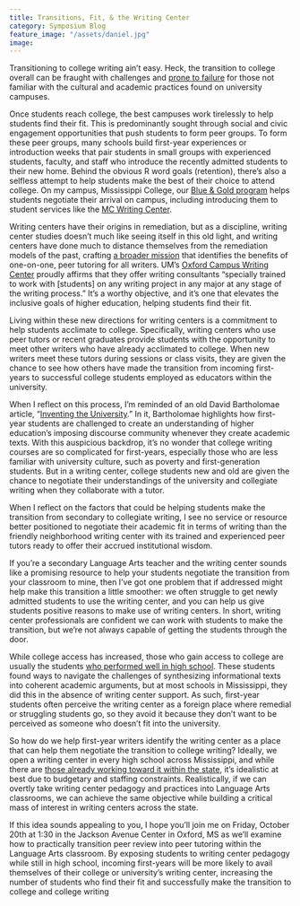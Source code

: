 ```yaml
---
title: Transitions, Fit, & the Writing Center
category: Symposium Blog
feature_image: "/assets/daniel.jpg"
image: 
---
```


Transitioning to college writing ain&rsquo;t easy. Heck, the </span><span>transition to college overall</span><span>&nbsp;can be fraught with challenges and </span><span class="c0"><a class="c2" href="https://www.google.com/url?q=https://nscresearchcenter.org/snapshotreport28-first-year-persistence-and-retention/&amp;sa=D&amp;ust=1507742589284000&amp;usg=AFQjCNF8GdlrusPmxbDiIfls5xjGWVT79A">prone to failure</a></span><span class="c1">&nbsp;for those not familiar with the cultural and academic practices found on university campuses. </span></p><p class="c3 c4"><span>Once students reach college, the best campuses work tirelessly to help students find their fit. This is predominantly sought through social and civic engagement opportunities that push students to form peer groups. To form these peer groups, many schools build first-year experiences or introduction weeks that pair students in small groups with experienced students, faculty, and staff who introduce the recently admitted students to their new home. Behind the obvious R word goals (retention), there&rsquo;s also a selfless attempt to help students make the best of their choice to attend college. On my campus, Mississippi College, our </span><span class="c0"><a class="c2" href="https://www.google.com/url?q=https://www.mc.edu/success/blue-and-gold-101&amp;sa=D&amp;ust=1507742589286000&amp;usg=AFQjCNFglw1R6oKPDIJ-7yP4E9zfhUc3JQ">Blue &amp; Gold program</a></span><span>&nbsp;helps students negotiate their arrival on campus, including introducing them to student services like the </span><span class="c0"><a class="c2" href="https://www.google.com/url?q=http://mc.libguides.com/writingcenter&amp;sa=D&amp;ust=1507742589287000&amp;usg=AFQjCNFpcj9uhl0eDVemTdnmlDlXznce_Q">MC Writing Center</a></span><span class="c1">.</span></p><p class="c3 c4"><span>Writing centers have their origins in remediation, but as a discipline, writing center studies doesn&rsquo;t much like seeing itself in this old light, and writing centers have done much to distance themselves from the remediation models of the past, crafting </span><span class="c0"><a class="c2" href="https://www.google.com/url?q=http://writingcenters.org/writing-center-concept-by-muriel-harris/&amp;sa=D&amp;ust=1507742589288000&amp;usg=AFQjCNGYOvr2H_44Jz4Wfc6XrjGzeTqGtg">a broader mission</a></span><span>&nbsp;that identifies the benefits of one-on-one, peer tutoring for all writers. UM&rsquo;s </span><span class="c0"><a class="c2" href="https://www.google.com/url?q=https://rhetoric.olemiss.edu/writing-centers/oxford/&amp;sa=D&amp;ust=1507742589288000&amp;usg=AFQjCNH__YLz7QMIN_iysyeYF90aND2X1Q">Oxford Campus Writing Center</a></span><span class="c1">&nbsp;proudly affirms that they offer writing consultants &ldquo;specially trained to work with [students] on any writing project in any major at any stage of the writing process.&rdquo; It&rsquo;s a worthy objective, and it&rsquo;s one that elevates the inclusive goals of higher education, helping students find their fit. </span></p><p class="c3 c4"><span class="c1">Living within these new directions for writing centers is a commitment to help students acclimate to college. Specifically, writing centers who use peer tutors or recent graduates provide students with the opportunity to meet other writers who have already acclimated to college. When new writers meet these tutors during sessions or class visits, they are given the chance to see how others have made the transition from incoming first-years to successful college students employed as educators within the university. </span></p><p class="c3 c4"><span>When I reflect on this process, I&rsquo;m reminded of an old David Bartholomae article, &ldquo;</span><span class="c0"><a class="c2" href="https://www.google.com/url?q=https://wac.colostate.edu/jbw/v5n1/bartholomae.pdf&amp;sa=D&amp;ust=1507742589289000&amp;usg=AFQjCNGC6PNN0xyPshJsd0xBJSK1DAc0-A">Inventing the University</a></span><span class="c1">.&rdquo; In it, Bartholomae highlights how first-year students are challenged to create an understanding of higher education&rsquo;s imposing discourse community whenever they create academic texts. With this auspicious backdrop, it&rsquo;s no wonder that college writing courses are so complicated for first-years, especially those who are less familiar with university culture, such as poverty and first-generation students. But in a writing center, college students new and old are given the chance to negotiate their understandings of the university and collegiate writing when they collaborate with a tutor. </span></p><p class="c3 c4"><span class="c1">When I reflect on the factors that could be helping students make the transition from secondary to collegiate writing, I see no service or resource better positioned to negotiate their academic fit in terms of writing than the friendly neighborhood writing center with its trained and experienced peer tutors ready to offer their accrued institutional wisdom. </span></p><p class="c3 c4"><span class="c1">If you&rsquo;re a secondary Language Arts teacher and the writing center sounds like a promising resource to help your students negotiate the transition from your classroom to mine, then I&rsquo;ve got one problem that if addressed might help make this transition a little smoother: we often struggle to get newly admitted students to use the writing center, and you can help us give students positive reasons to make use of writing centers. In short, writing center professionals are confident we can work with students to make the transition, but we&rsquo;re not always capable of getting the students through the door.</span></p><p class="c3 c4"><span>While college access has increased, those who gain access to college are usually the students </span><span class="c0"><a class="c2" href="https://www.google.com/url?q=https://offices.depaul.edu/enrollment-management-marketing/test-optional/Documents/HISSDefiningPromise.pdf&amp;sa=D&amp;ust=1507742589291000&amp;usg=AFQjCNH1O2oQcc8DB3UCEG9H3FwCU8NP8A">who performed well in high school</a></span><span class="c1">. These students found ways to navigate the challenges of synthesizing informational texts into coherent academic arguments, but at most schools in Mississippi, they did this in the absence of writing center support. As such, first-year students often perceive the writing center as a foreign place where remedial or struggling students go, so they avoid it because they don&rsquo;t want to be perceived as someone who doesn&rsquo;t fit into the university. </span></p><p class="c3 c4"><span>So how do we help first-year writers identify the writing center as a place that can help them negotiate the transition to college writing? Ideally, we open a writing center in every high school across Mississippi, and while there are </span><span class="c0"><a class="c2" href="https://www.google.com/url?q=https://news.olemiss.edu/schools-look-desoto-writing-center-insight/&amp;sa=D&amp;ust=1507742589292000&amp;usg=AFQjCNFktXNj3vIjQQ4mnT_9J19upJD_tw">those already working toward it within the state</a></span><span class="c1">, it&rsquo;s idealistic at best due to budgetary and staffing constraints. Realistically, if we can overtly take writing center pedagogy and practices into Language Arts classrooms, we can achieve the same objective while building a critical mass of interest in writing centers across the state. 

If this idea sounds appealing to you, I hope you&rsquo;ll join me on Friday, October 20th at 1:30 in the Jackson Avenue Center in Oxford, MS as we&rsquo;ll examine how to practically transition peer review into peer tutoring within the Language Arts classroom. By exposing students to writing center pedagogy while still in high school, incoming first-years will be more likely to avail themselves of their college or university&rsquo;s writing center, increasing the number of students who find their fit and successfully make the transition to college and college writing
